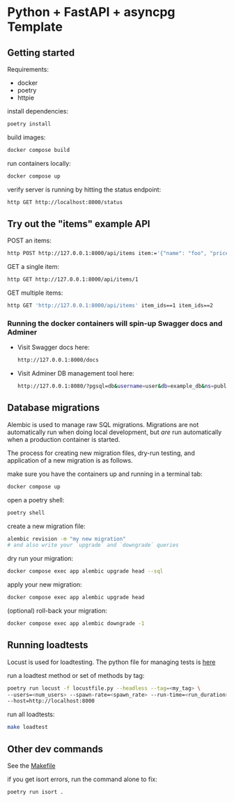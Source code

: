 # Python + FastAPI + asyncpg Template

## Getting started

Requirements:
- docker
- poetry
- httpie

install dependencies:

```sh
poetry install
```

build images:

```sh
docker compose build
```

run containers locally:

```sh
docker compose up
```

verify server is running by hitting the status endpoint:

```sh
http GET http://localhost:8000/status
```

## Try out the "items" example API

POST an items:

```sh
http POST http://127.0.0.1:8000/api/items item:='{"name": "foo", "price": 3.14}'
```

GET a single item:

```sh
http GET http://127.0.0.1:8000/api/items/1
```

GET multiple items:

```sh
http GET 'http://127.0.0.1:8000/api/items' item_ids==1 item_ids==2
```

### Running the docker containers will spin-up Swagger docs and Adminer

- Visit Swagger docs here:

    ```sh
    http://127.0.0.1:8000/docs
    ```

- Visit Adminer DB management tool here:

    ```sh
    http://127.0.0.1:8080/?pgsql=db&username=user&db=example_db&ns=public
    ```

## Database migrations

Alembic is used to manage raw SQL migrations. Migrations are not automatically
run when doing local development, but _are_ run automatically when a production
container is started.

The process for creating new migration files, dry-run testing, and application
of a new migration is as follows.

make sure you have the containers up and running in a terminal tab:
```sh
docker compose up
```

open a poetry shell:

```sh
poetry shell
```

create a new migration file:

```sh
alembic revision -m "my new migration"
# and also write your `upgrade` and `downgrade` queries
```

dry run your migration:
```sh
docker compose exec app alembic upgrade head --sql
```

apply your new migration:
```sh
docker compose exec app alembic upgrade head
```

(optional) roll-back your migration:
```sh
docker compose exec app alembic downgrade -1
```

## Running loadtests

Locust is used for loadtesting. The python file for managing tests is [here](./locustfile.py)

run a loadtest method or set of methods by tag:
```sh
poetry run locust -f locustfile.py --headless --tag=<my_tag> \
--users=<num_users> --spawn-rate=<spawn_rate> --run-time=<run_duration> \
--host=http://localhost:8000
```

run all loadtests:
```sh
make loadtest
```

## Other dev commands

See the [Makefile](./Makefile)

if you get isort errors, run the command alone to fix:

```sh
poetry run isort .
```
